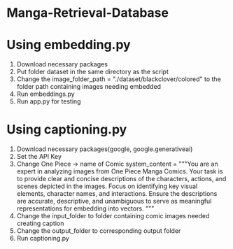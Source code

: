 # Manga-Retrieval-Database

# Using embedding.py
1. Download necessary packages
2. Put folder dataset in the same directory as the script
3. Change the image_folder_path = "./dataset/blackclover/colored" to the folder path containing images needing embedded
4. Run embeddings.py
5. Run app.py for testing

# Using captioning.py
1. Download necessary packages(google, google.generativeai)
2. Set the API Key 
3. Change One Piece -> name of Comic
system_content = """You are an expert in analyzing images from One Piece Manga Comics. Your task is to provide clear and concise descriptions of the characters, actions, and scenes depicted in the images. Focus on identifying key visual elements, character names, and interactions. Ensure the descriptions are accurate, descriptive, and unambiguous to serve as meaningful representations for embedding into vectors.
"""
4. Change the input_folder to folder containing comic images needed creating caption
5. Change the output_folder to corresponding output folder
6. Run captioning.py